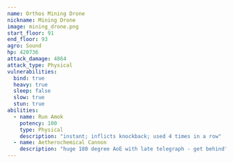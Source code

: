 ```yaml
---
name: Orthos Mining Drone
nickname: Mining Drone
image: mining_drone.png
start_floor: 91
end_floor: 93
agro: Sound
hp: 420736
attack_damage: 4864
attack_type: Physical
vulnerabilities:
  bind: true
  heavy: true
  sleep: false
  slow: true
  stun: true
abilities:
  - name: Run Amok
    potency: 100
    type: Physical
    description: "instant; inflicts knockback; used 4 times in a row"
  - name: Aetherochemical Cannon
    description: "huge 180 degree AoE with late telegraph - get behind"
---
```


